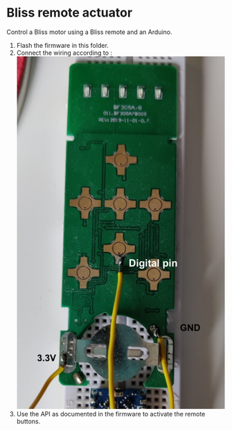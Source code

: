 # Bliss remote actuator

Control a Bliss motor using a Bliss remote and an Arduino.

1. Flash the firmware in this folder.
2. Connect the wiring according to : ![wiring](wiring.png)
3. Use the API as documented in the firmware to activate the remote buttons.
